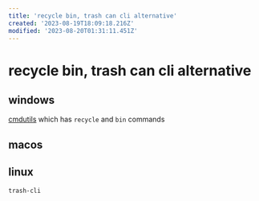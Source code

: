 ```yaml
---
title: 'recycle bin, trash can cli alternative'
created: '2023-08-19T18:09:18.216Z'
modified: '2023-08-20T01:31:11.451Z'
---
```


# recycle bin, trash can cli alternative

## windows

[cmdutils](http://www.maddogsw.com/cmdutils/) which has `recycle` and `bin` commands



## macos

## linux
`trash-cli`
